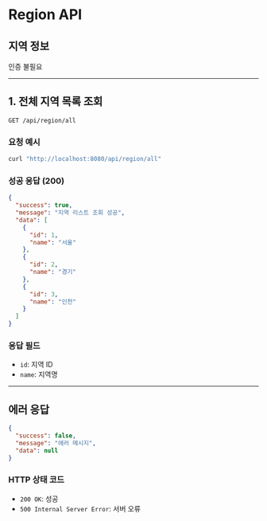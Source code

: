 # Region API

## 지역 정보
인증 불필요

---

## 1. 전체 지역 목록 조회
```
GET /api/region/all
```

### 요청 예시
```bash
curl "http://localhost:8080/api/region/all"
```

### 성공 응답 (200)
```json
{
  "success": true,
  "message": "지역 리스트 조회 성공",
  "data": [
    {
      "id": 1,
      "name": "서울"
    },
    {
      "id": 2,
      "name": "경기"
    },
    {
      "id": 3,
      "name": "인천"
    }
  ]
}
```

### 응답 필드
- `id`: 지역 ID
- `name`: 지역명

---

## 에러 응답
```json
{
  "success": false,
  "message": "에러 메시지",
  "data": null
}
```

### HTTP 상태 코드
- `200 OK`: 성공
- `500 Internal Server Error`: 서버 오류
